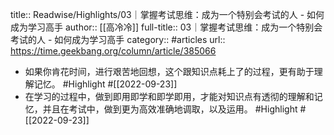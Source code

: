 title:: Readwise/Highlights/03｜掌握考试思维：成为一个特别会考试的人 - 如何成为学习高手
author:: [[高冷冷]]
full-title:: 03｜掌握考试思维：成为一个特别会考试的人 - 如何成为学习高手
category:: #articles
url:: https://time.geekbang.org/column/article/385066

- 如果你肯花时间，进行艰苦地回想，这个跟知识点耗上了的过程，更有助于理解记忆。 #Highlight #[[2022-09-23]]
- 在学习的过程中，做到即用即学和即学即用，才能对知识点有透彻的理解和记忆，并且在考试中，做到更为高效准确地调取，以及运用。 #Highlight #[[2022-09-23]]